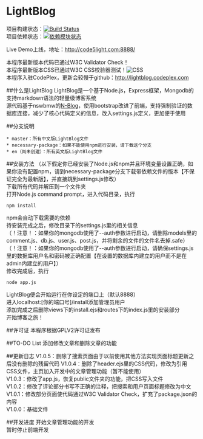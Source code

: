 LightBlog
=========
项目构建状态：[![Build Status](https://travis-ci.org/sanddudu/LightBlog.png?branch=master)](https://travis-ci.org/sanddudu/LightBlog)  
项目依赖状态：[![依赖模块状态](https://david-dm.org/sanddudu/LightBlog.png)](http://david-dm.org/sanddudu/LightBlog)

Live Demo上线，地址：http://code5light.com:8888/  

本程序最新版本代码已通过W3C Validator Check！  
本程序最新版本CSS已通过W3C CSS校验器测试！![CSS](http://jigsaw.w3.org/css-validator/images/vcss)  
本程序入驻CodePlex，更新会较慢于github：http://lightblog.codeplex.com

##什么是LightBlog
LightBlog是一个基于Node.js，Express框架，Mongodb的支持markdown语法的轻量级博客系统    
源代码基于nswbmw的[N-Blog](https://github.com/nswbmw/N-blog)，使用bootstrap改进了前端，支持强制验证的数据库连接，减少了核心代码定义的信息，改入settings.js定义，更加便于使用

##分支说明

    * master：所有中文版LightBlog文件  
    * necessary-package：如果不能使用npm进行安装，请下载这个分支
    * en（尚未创建）：所有英文版LightBlog文件

##安装方法
（以下假定你已经安装了Node.js和npm并且环境变量设置正确，如果你没有配置npm，请到necessary-package分支下载带依赖文件的版本【不保证完全为最新版】，并直接跳到settings.js修改）  
下载所有代码并解压到一个文件夹  
打开Node.js command prompt，进入代码目录，执行  

    npm install 

npm会自动下载需要的依赖  
待安装完成之后，修改目录下的settings.js里的相关信息  
（！注意！：如果你的mongodb使用了--auth参数进行启动，请删除models里的comment.js、db.js、user.js、post.js，并将剩余的文件的文件名去掉.safe）  
（！注意！：如果你的mongodb使用了--auth参数进行启动，请确保settings.js里的数据库用户名和密码被正确配置【在设置的数据库内建立的用户而不是在admin内建立的用户】）  
修改完成后，执行  

    node app.js

LightBlog便会开始运行在你设定的端口上（默认8888）  
进入localhost:[你的端口号]/install添加管理员用户  
添加完成之后删除views下的install.ejs和routes下的index.js里的安装部分  
开始博客之旅！

##许可证
本程序根据GPLV2许可证发布

##TO-DO List
添加修改文章和删除文章的功能

##更新日志
V1.0.5：删除了搜索页面由于以前使用其他方法实现页面标题更新之后没有删除的残留代码
V1.0.4：删除了header.ejs里的CSS代码，修改为引用CSS文件，主页加入开发中的文章管理功能（暂不能使用）  
V1.0.3：修改了app.js，恢复public文件夹的功能，把CSS写入文件  
V1.0.2：修改了评论部分书写不正确的注释，把搜索和用户页面标题修改为中文  
V1.0.1：修改部分页面使代码通过W3C Validator Check，扩充了package.json的内容  
V1.0.0：基础文件  

##开发进度
开始文章管理功能的开发  
暂时停止前端开发
